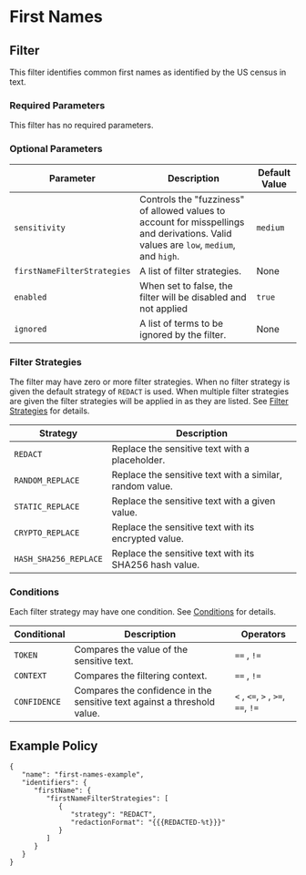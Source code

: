 # First Names

## Filter

This filter identifies common first names as identified by the US census in text.

### Required Parameters

This filter has no required parameters.

### Optional Parameters

| Parameter                   | Description                                                                                                                           | Default Value |
| --------------------------- | ------------------------------------------------------------------------------------------------------------------------------------- | ------------- |
| `sensitivity`               | Controls the "fuzziness" of allowed values to account for misspellings and derivations. Valid values are `low`, `medium`, and `high`. | `medium`      |
| `firstNameFilterStrategies` | A list of filter strategies.                                                                                                          | None          |
| `enabled`                   | When set to false, the filter will be disabled and not applied                                                                        | `true`        |
| `ignored`                   | A list of terms to be ignored by the filter.                                                                                          | None          |

### Filter Strategies

The filter may have zero or more filter strategies. When no filter strategy is given the default strategy of `REDACT` is used. When multiple filter strategies are given the filter strategies will be applied in as they are listed. See [Filter Strategies](../../filter_strategies.md) for details.

| Strategy              | Description                                              |
| --------------------- | -------------------------------------------------------- |
| `REDACT`              | Replace the sensitive text with a placeholder.           |
| `RANDOM_REPLACE`      | Replace the sensitive text with a similar, random value. |
| `STATIC_REPLACE`      | Replace the sensitive text with a given value.           |
| `CRYPTO_REPLACE`      | Replace the sensitive text with its encrypted value.     |
| `HASH_SHA256_REPLACE` | Replace the sensitive text with its SHA256 hash value.   |

### Conditions

Each filter strategy may have one condition. See [Conditions](../../filter_strategies.md#filter-strategy-conditions) for details.

| Conditional  | Description                                                              | Operators                          |
| ------------ | ------------------------------------------------------------------------ | ---------------------------------- |
| `TOKEN`      | Compares the value of the sensitive text.                                | `==` , `!=`                        |
| `CONTEXT`    | Compares the filtering context.                                          | `==` , `!=`                        |
| `CONFIDENCE` | Compares the confidence in the sensitive text against a threshold value. | `<` , `<=`, `>` , `>=`, `==`, `!=` |

## Example Policy

```
{
   "name": "first-names-example",
   "identifiers": {
      "firstName": {
         "firstNameFilterStrategies": [
            {
               "strategy": "REDACT",
               "redactionFormat": "{{{REDACTED-%t}}}"
            }
         ]
      }
   }
}
```
